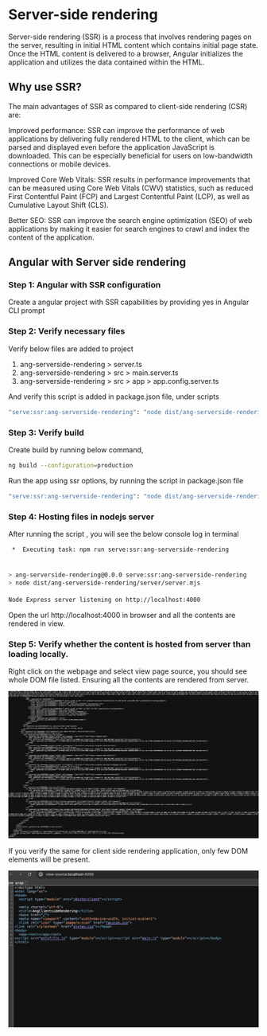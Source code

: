 # Server-side rendering

Server-side rendering (SSR) is a process that involves rendering pages on the server, resulting in initial HTML content which contains initial page state. Once the HTML content is delivered to a browser, Angular initializes the application and utilizes the data contained within the HTML.

## Why use SSR?

The main advantages of SSR as compared to client-side rendering (CSR) are:

Improved performance: SSR can improve the performance of web applications by delivering fully rendered HTML to the client, which can be parsed and displayed even before the application JavaScript is downloaded. This can be especially beneficial for users on low-bandwidth connections or mobile devices.

Improved Core Web Vitals: SSR results in performance improvements that can be measured using Core Web Vitals (CWV) statistics, such as reduced First Contentful Paint (FCP) and Largest Contentful Paint (LCP), as well as Cumulative Layout Shift (CLS).

Better SEO: SSR can improve the search engine optimization (SEO) of web applications by making it easier for search engines to crawl and index the content of the application.


## Angular with Server side rendering

### Step 1: Angular with SSR configuration

Create a angular project with SSR capabilities by providing yes in Angular CLI prompt

### Step 2: Verify necessary files

Verify below files are added to project

1) ang-serverside-rendering > server.ts 
2) ang-serverside-rendering > src > main.server.ts
3) ang-serverside-rendering > src > app > app.config.server.ts

And verify this script is added in package.json file, under scripts

```bash
"serve:ssr:ang-serverside-rendering": "node dist/ang-serverside-rendering/server/server.mjs"
```

### Step 3: Verify build

Create build by running below command,

```bash
ng build --configuration=production
```

Run the app using ssr options, by running the script in package.json file

```bash
"serve:ssr:ang-serverside-rendering": "node dist/ang-serverside-rendering/server/server.mjs"
```

### Step 4: Hosting files in nodejs server

After running the script , you will see the below console log in terminal

```bash
 *  Executing task: npm run serve:ssr:ang-serverside-rendering 


> ang-serverside-rendering@0.0.0 serve:ssr:ang-serverside-rendering
> node dist/ang-serverside-rendering/server/server.mjs

Node Express server listening on http://localhost:4000
```

Open the url http://localhost:4000 in browser and all the contents are rendered in view.

### Step 5: Verify whether the content is hosted from server than loading locally.

Right click on the webpage and select view page source, you should see whole DOM file listed.
Ensuring all the contents are rendered from server.

![Server side rendering - page source](./sampleImages/SSR-pagesource.png)

If you verify the same for client side rendering application, only few DOM elements will be present.

![Client side rendering - page source](./sampleImages/CSR-pagesource.png)